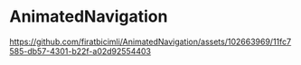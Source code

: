 # AnimatedNavigation

https://github.com/firatbicimli/AnimatedNavigation/assets/102663969/11fc7585-db57-4301-b22f-a02d92554403

